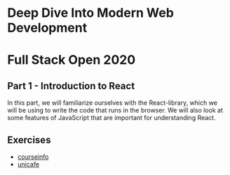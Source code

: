 # Deep Dive Into Modern Web Development

# Full Stack Open 2020

## Part 1 - Introduction to React

In this part, we will familiarize ourselves with the React-library, which we will be using to write the code that runs in the browser. We will also look at some features of JavaScript that are important for understanding React.

## Exercises

- [courseinfo](./courseinfo)
- [unicafe](./unicafe)
